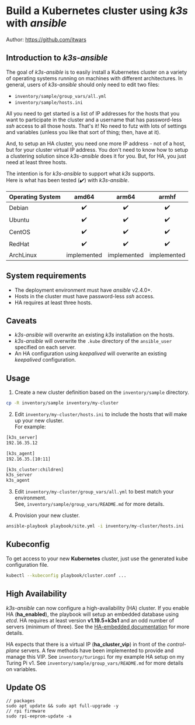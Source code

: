 # Build a Kubernetes cluster using *k3s* with *ansible*

Author: <https://github.com/itwars>

## Introduction to *k3s-ansible*

The goal of *k3s-ansible* is to easily install a Kubernetes cluster on a variety of
operating systems running on machines with different architectures.
In general, users of *k3s-ansible* should only need to edit two files:
- `inventory/sample/group_vars/all.yml`
- `inventory/sample/hosts.ini`

All you need to get started is a list of IP addresses for the hosts that you want to
participate in the cluster and a username that has password-less *ssh* access to all
those hosts.  That's it!
No need to futz with lots of settings and variables (unless you like that sort of thing;
then, have at it).

And, to setup an HA cluster, you need one more IP address - not of a host,
but for your cluster virtual IP address.
You don't need to know how to setup a clustering solution since *k3s-ansible* does it for you.
But, for HA, you just need at least three hosts.

The intention is for *k3s-ansible* to support what *k3s* supports.\
Here is what has been tested (:heavy_check_mark:) with *k3s-ansible*.

| Operating System | amd64 | arm64 | armhf |
| :--------------- | :---: | :---: | :---: |
| Debian           | :heavy_check_mark: | :heavy_check_mark: | :heavy_check_mark: |
| Ubuntu           | :heavy_check_mark: | :heavy_check_mark: | :heavy_check_mark: |
| CentOS           | :heavy_check_mark: | :heavy_check_mark: | :heavy_check_mark: |
| RedHat           | :heavy_check_mark: | :heavy_check_mark: | :heavy_check_mark: |
| ArchLinux        | implemented | implemented | implemented |

## System requirements

- The deployment environment must have *ansible* v2.4.0+.
- Hosts in the cluster must have password-less *ssh* access.
- HA requires at least three hosts.

##  Caveats

- *k3s-ansible* will overwrite an existing *k3s* installation on the hosts.
- *k3s-ansible* will overwrite the `.kube` directory of the `ansible_user` specified on each server.
- An HA configuration using *keepalived* will overwrite an existing *keepalived* configuration.

## Usage

1. Create a new cluster definition based on the `inventory/sample` directory.

```bash
cp -R inventory/sample inventory/my-cluster
```

2. Edit `inventory/my-cluster/hosts.ini` to include the hosts that will make up your new cluster.\
For example:

```bash
[k3s_server]
192.16.35.12

[k3s_agent]
192.16.35.[10:11]

[k3s_cluster:children]
k3s_server
k3s_agent
```

3. Edit `inventory/my-cluster/group_vars/all.yml` to best match your environment.\
See, `inventory/sample/group_vars/README.md` for more details.

4. Provision your new cluster.

```bash
ansible-playbook playbook/site.yml -i inventory/my-cluster/hosts.ini
```

## Kubeconfig

To get access to your new **Kubernetes** cluster, just use the generated kube configuration file.

```bash
kubectl --kubeconfig playbook/cluster.conf ...
```

## High Availability
*k3s-ansible* can now configure a high-availability (HA) cluster.
If you enable HA (**ha_enabled**), the playbook will setup an embedded database using *etcd*.
HA requires at least version **v1.19.5+k3s1** and an odd number of servers (minimum of three).
See the [HA-embedded documentation](https://rancher.com/docs/k3s/latest/en/installation/ha-embedded/) for more details.

HA expects that there is a virtual IP (**ha_cluster_vip**) in front of the *control-plane* servers.
A few methods have been implemented to provide and manage this VIP.
See `inventory/turingpi` for my example HA setup on my Turing Pi v1.
See `inventory/sample/group_vars/README.md` for more details on variables.

## Update OS

```shell
// packages
sudo apt update && sudo apt full-upgrade -y
// rpi firmware
sudo rpi-eeprom-update -a
```
